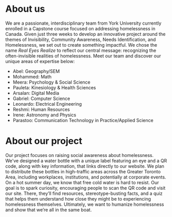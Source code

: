 # About us

We are a passionate, interdisciplinary team from York University currently enrolled in a Capstone course focused on addressing homelessness in Canada. Given just three weeks to develop an innovative project around the themes of Invisibility, Community Awareness, Needs Identification, and Homelessness, we set out to create something impactful. We chose the name *Real Eyes Realize* to reflect our central message: recognizing the often-invisible realities of homelessness. Meet our team and discover our unique areas of expertise below:

- Abel: Geography/SEM 
- Mohammed: Math
- Meera: Psychology & Social Science
- Pauleta: Kinesiology & Health Sciences 
- Arsalan: Digital Media
- Gabriel: Computer Science
- Leonardo: Electrical Engineering 
- Reshmi: Human Resources 
- Irene: Astronomy and Physics 
- Parastoo: Communication Technology in Practice/Applied Science 

# About our project

Our project focuses on raising social awareness about homelessness. We've designed a water bottle with a unique label featuring an eye and a QR code, along with key information, that links directly to our website. We plan to distribute these bottles in high-traffic areas across the Greater Toronto Area, including workplaces, institutions, and potentially at corporate events. On a hot summer day, we know that free cold water is hard to resist. Our goal is to spark curiosity, encouraging people to scan the QR code and visit our site. There, they’ll find resources, stereotype-busting facts, and a quiz that helps them understand how close they might be to experiencing homelessness themselves. Ultimately, we want to humanize homelessness and show that we’re all in the same boat.
